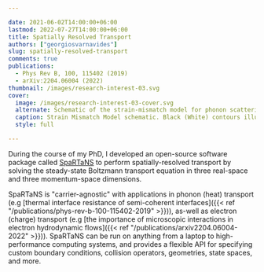 ```yaml
---

date: 2021-06-02T14:00:00+06:00
lastmod: 2022-07-27T14:00:00+06:00
title: Spatially Resolved Transport
authors: ["georgiosvarnavides"]
slug: spatially-resolved-transport
comments: true
publications:
  - Phys Rev B, 100, 115402 (2019)
  - arXiv:2204.06004 (2022)
thumbnail: /images/research-interest-03.svg
cover:
  image: /images/research-interest-03-cover.svg
  alternate: Schematic of the strain-mismatch model for phonon scattering across semi-coherent interfaces
  caption: Strain Mismatch Model schematic. Black (White) contours illustrate contours of constant compression (tension). 
  style: full

---
```


During the course of my PhD, I developed an open-source software package called [SpaRTaNS](https://gvarnavides.com/spartans-website/) to perform spatially-resolved transport by solving the steady-state Boltzmann transport equation in three real-space and three momentum-space dimensions.

SpaRTaNS is "carrier-agnostic" with applications in phonon (heat) transport (e.g [thermal interface resistance of semi-coherent interfaces]({{< ref "/publications/phys-rev-b-100-115402-2019" >}})), as-well as electron (charge) transport (e.g [the importance of microscopic interactions in electron hydrodynamic flows]({{< ref "/publications/arxiv2204.06004-2022" >}})).
SpaRTaNS can be run on anything from a laptop to high-performance computing systems, and provides a flexible API for specifying custom boundary conditions, collision operators, geometries, state spaces, and more.
